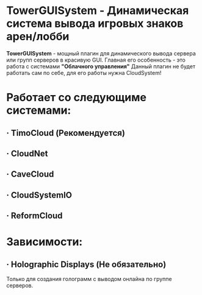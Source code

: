 # TowerGUISystem - Динамическая система вывода игровых знаков арен/лобби

**TowerGUISystem** - мощный плагин для динамического вывода сервера или групп серверов в красивую GUI.
Главная его особенность - это работа с системами **"Облачного управления"**
Данный плагин не будет работать сам по себе, для его работы нужна CloudSystem!

# Работает со следующиме системами:
 ## · TimoCloud (Рекомендуется)
 ## · CloudNet
 ## · CaveCloud
 ## · CloudSystemIO
 ## · ReformCloud

# Зависимости:
 ## · Holographic Displays (Не обязательно)
  Только для создания голограмм с выводом онлайна по группе серверов.

